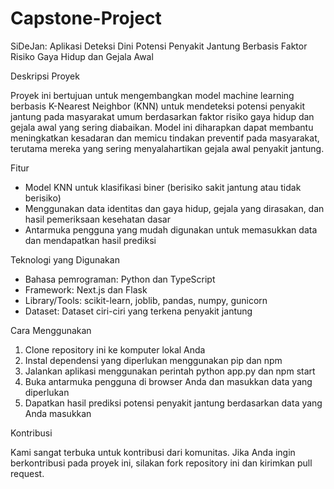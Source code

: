 # Capstone-Project
SiDeJan: Aplikasi Deteksi Dini Potensi Penyakit Jantung Berbasis Faktor Risiko Gaya Hidup dan Gejala Awal


Deskripsi Proyek

Proyek ini bertujuan untuk mengembangkan model machine learning berbasis K-Nearest Neighbor (KNN) untuk mendeteksi potensi penyakit jantung pada masyarakat umum berdasarkan faktor risiko gaya hidup dan gejala awal yang sering diabaikan. Model ini diharapkan dapat membantu meningkatkan kesadaran dan memicu tindakan preventif pada masyarakat, terutama mereka yang sering menyalahartikan gejala awal penyakit jantung.

Fitur

- Model KNN untuk klasifikasi biner (berisiko sakit jantung atau tidak berisiko)
- Menggunakan data identitas dan gaya hidup, gejala yang dirasakan, dan hasil pemeriksaan kesehatan dasar
- Antarmuka pengguna yang mudah digunakan untuk memasukkan data dan mendapatkan hasil prediksi

Teknologi yang Digunakan

- Bahasa pemrograman: Python dan TypeScript
- Framework: Next.js dan Flask
- Library/Tools: scikit-learn, joblib, pandas, numpy, gunicorn
- Dataset: Dataset ciri-ciri yang terkena penyakit jantung

Cara Menggunakan

1. Clone repository ini ke komputer lokal Anda
2. Instal dependensi yang diperlukan menggunakan pip dan npm
3. Jalankan aplikasi menggunakan perintah python app.py dan npm start
4. Buka antarmuka pengguna di browser Anda dan masukkan data yang diperlukan
5. Dapatkan hasil prediksi potensi penyakit jantung berdasarkan data yang Anda masukkan

Kontribusi

Kami sangat terbuka untuk kontribusi dari komunitas. Jika Anda ingin berkontribusi pada proyek ini, silakan fork repository ini dan kirimkan pull request.
